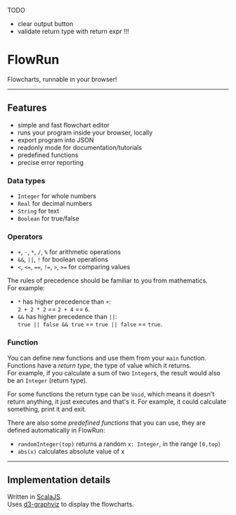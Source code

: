 

TODO

- clear output button
- validate return type with return expr !!!


# FlowRun

Flowcharts, runnable in your browser!

---
## Features
- simple and fast flowchart editor
- runs your program inside your browser, locally
- export program into JSON
- readonly mode for documentation/tutorials
- predefined functions
- precise error reporting

### Data types
- `Integer` for whole numbers
- `Real` for decimal numbers
- `String` for text
- `Boolean` for true/false

### Operators
- `+`, `-`, `*`, `/`, `%` for arithmetic operations
- `&&`, `||`, `!` for boolean operations
- `<`, `<=`, `==`, `!=`, `>`, `>=` for comparing values

The rules of precedence should be familiar to you from mathematics.  
For example:
- `*` has higher precedence than `+`:  
  `2 + 2 * 2` == `2 + 4` == `6`.
- `&&` has higher precedence than `||`:  
  `true || false && true` == `true || false` == `true`.

### Function
You can define new functions and use them from your `main` function.  
Functions have a *return type*, the type of value which it returns.  
For example, if you calculate a sum of two `Integer`s, the result would also be an `Integer` (return type).


For some functions the return type can be `Void`, which means it doesn't return anything, it just executes and that's it. For example, it could calculate something, print it and exit.

There are also some *predefined functions* that you can use, they are defined automatically in FlowRun:
- `randomInteger(top)` returns a random `x: Integer`, in the range `[0,top)`
- `abs(x)` calculates absolute value of x

---
## Implementation details
Written in [ScalaJS](https://www.scala-js.org/).  
Uses [d3-graphviz](https://github.com/magjac/d3-graphviz) to display the flowcharts.
